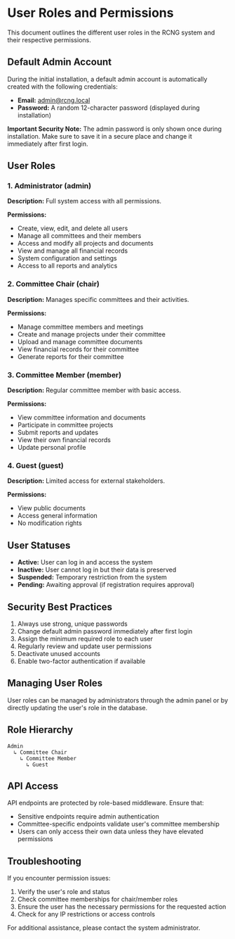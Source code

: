 # User Roles and Permissions

This document outlines the different user roles in the RCNG system and their respective permissions.

## Default Admin Account

During the initial installation, a default admin account is automatically created with the following credentials:
- **Email:** admin@rcng.local
- **Password:** A random 12-character password (displayed during installation)

**Important Security Note:** The admin password is only shown once during installation. Make sure to save it in a secure place and change it immediately after first login.

## User Roles

### 1. Administrator (admin)
**Description:** Full system access with all permissions.

**Permissions:**
- Create, view, edit, and delete all users
- Manage all committees and their members
- Access and modify all projects and documents
- View and manage all financial records
- System configuration and settings
- Access to all reports and analytics

### 2. Committee Chair (chair)
**Description:** Manages specific committees and their activities.

**Permissions:**
- Manage committee members and meetings
- Create and manage projects under their committee
- Upload and manage committee documents
- View financial records for their committee
- Generate reports for their committee

### 3. Committee Member (member)
**Description:** Regular committee member with basic access.

**Permissions:**
- View committee information and documents
- Participate in committee projects
- Submit reports and updates
- View their own financial records
- Update personal profile

### 4. Guest (guest)
**Description:** Limited access for external stakeholders.

**Permissions:**
- View public documents
- Access general information
- No modification rights

## User Statuses

- **Active:** User can log in and access the system
- **Inactive:** User cannot log in but their data is preserved
- **Suspended:** Temporary restriction from the system
- **Pending:** Awaiting approval (if registration requires approval)

## Security Best Practices

1. Always use strong, unique passwords
2. Change default admin password immediately after first login
3. Assign the minimum required role to each user
4. Regularly review and update user permissions
5. Deactivate unused accounts
6. Enable two-factor authentication if available

## Managing User Roles

User roles can be managed by administrators through the admin panel or by directly updating the user's role in the database.

## Role Hierarchy

```
Admin
  ↳ Committee Chair
    ↳ Committee Member
      ↳ Guest
```

## API Access

API endpoints are protected by role-based middleware. Ensure that:
- Sensitive endpoints require admin authentication
- Committee-specific endpoints validate user's committee membership
- Users can only access their own data unless they have elevated permissions

## Troubleshooting

If you encounter permission issues:
1. Verify the user's role and status
2. Check committee memberships for chair/member roles
3. Ensure the user has the necessary permissions for the requested action
4. Check for any IP restrictions or access controls

For additional assistance, please contact the system administrator.
